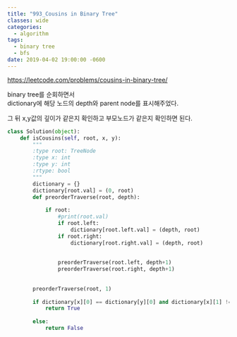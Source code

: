 ```yaml
---
title: "993_Cousins in Binary Tree"
classes: wide
categories:
  - algorithm
tags:
  - binary tree
  - bfs
date: 2019-04-02 19:00:00 -0600
---
```


https://leetcode.com/problems/cousins-in-binary-tree/

binary tree를 순회하면서  
dictionary에 해당 노드의 depth와 parent node를 표시해주었다.  

그 뒤 x,y값의 깊이가 같은지 확인하고 부모노드가 같은지 확인하면 된다.

```python
class Solution(object):
    def isCousins(self, root, x, y):
        """
        :type root: TreeNode
        :type x: int
        :type y: int
        :rtype: bool
        """
        dictionary = {}
        dictionary[root.val] = (0, root)
        def preorderTraverse(root, depth):
            
            if root:
                #print(root.val)
                if root.left:
                    dictionary[root.left.val] = (depth, root)
                if root.right:
                    dictionary[root.right.val] = (depth, root)
                
                
                preorderTraverse(root.left, depth+1)                
                preorderTraverse(root.right, depth+1)
        
        
        preorderTraverse(root, 1)
        
        if dictionary[x][0] == dictionary[y][0] and dictionary[x][1] != dictionary[y][1]:
            return True
        
        else:
            return False
```
